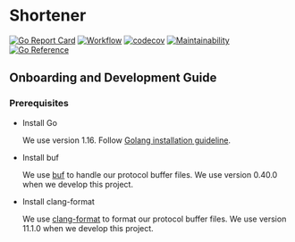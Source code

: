 # Shortener

[![Go Report Card](https://goreportcard.com/badge/github.com/indrasaputra/shortener)](https://goreportcard.com/report/github.com/indrasaputra/shortener)
[![Workflow](https://github.com/indrasaputra/shortener/workflows/Test/badge.svg)](https://github.com/indrasaputra/shortener/actions)
[![codecov](https://codecov.io/gh/indrasaputra/shortener/branch/main/graph/badge.svg?token=VI4V05KUEO)](https://codecov.io/gh/indrasaputra/shortener)
[![Maintainability](https://api.codeclimate.com/v1/badges/70dc0170e2546648450f/maintainability)](https://codeclimate.com/github/indrasaputra/shortener/maintainability)
[![Go Reference](https://pkg.go.dev/badge/github.com/indrasaputra/shortener.svg)](https://pkg.go.dev/github.com/indrasaputra/shortener)

## Onboarding and Development Guide

### Prerequisites

- Install Go

    We use version 1.16. Follow [Golang installation guideline](https://golang.org/doc/install).

- Install buf

    We use [buf](https://docs.buf.build/installation) to handle our protocol buffer files.
    We use version 0.40.0 when we develop this project.

- Install clang-format

    We use [clang-format](https://clang.llvm.org/docs/ClangFormat.html) to format our protocol buffer files.
    We use version 11.1.0 when we develop this project.